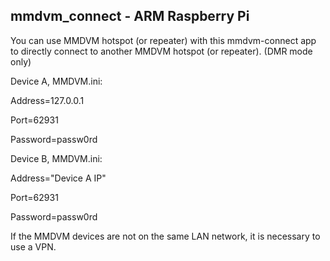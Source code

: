 mmdvm_connect - ARM Raspberry Pi
--------------------------------------
You can use MMDVM hotspot (or repeater) with this mmdvm-connect app to directly connect to another MMDVM hotspot (or repeater).
(DMR mode only)


Device A, MMDVM.ini:

Address=127.0.0.1

Port=62931

Password=passw0rd



Device B, MMDVM.ini:

Address="Device A IP"  

Port=62931

Password=passw0rd


If the MMDVM devices are not on the same LAN network, it is necessary to use a VPN.
